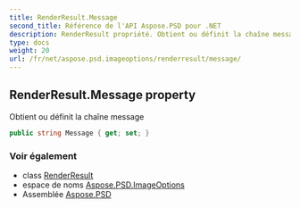 ```yaml
---
title: RenderResult.Message
second_title: Référence de l'API Aspose.PSD pour .NET
description: RenderResult propriété. Obtient ou définit la chaîne message
type: docs
weight: 20
url: /fr/net/aspose.psd.imageoptions/renderresult/message/
---
```

## RenderResult.Message property

Obtient ou définit la chaîne message

```csharp
public string Message { get; set; }
```

### Voir également

* class [RenderResult](../)
* espace de noms [Aspose.PSD.ImageOptions](../../renderresult/)
* Assemblée [Aspose.PSD](../../../)



